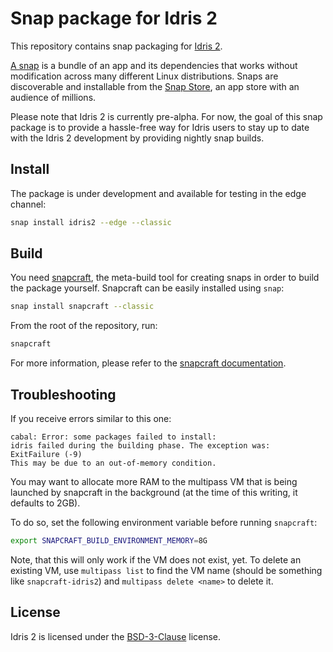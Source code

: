 # Snap package for Idris 2

This repository contains snap packaging for [Idris 2](https://github.com/edwinb/idris2).

[A snap](https://snapcraft.io/docs/getting-started) is a bundle of an app and its dependencies that works without
modification across many different Linux distributions. Snaps are discoverable and installable from the
[Snap Store](https://snapcraft.io/store), an app store with an audience of millions.

Please note that Idris 2 is currently pre-alpha. For now, the goal of this snap package is to provide a hassle-free way
for Idris users to stay up to date with the Idris 2 development by providing nightly snap builds.

## Install

The package is under development and available for testing in the edge channel:

```bash
snap install idris2 --edge --classic
```

## Build

You need [snapcraft](https://snapcraft.io/docs/snapcraft-overview), the meta-build tool for creating snaps in order to
build the package yourself. Snapcraft can be easily installed using `snap`:

```bash
snap install snapcraft --classic
```

From the root of the repository, run:

```bash
snapcraft
```

For more information, please refer to the [snapcraft documentation](https://snapcraft.io/docs/snapcraft-overview).

## Troubleshooting

If you receive errors similar to this one:

```
cabal: Error: some packages failed to install:
idris failed during the building phase. The exception was:
ExitFailure (-9)
This may be due to an out-of-memory condition.
```

You may want to allocate more RAM to the multipass VM that is being
launched by snapcraft in the background (at the time of this writing, it defaults to 2GB).

To do so, set the following environment variable before running `snapcraft`:

```bash
export SNAPCRAFT_BUILD_ENVIRONMENT_MEMORY=8G
```

Note, that this will only work if the VM does not exist, yet. To delete an existing VM,
use `multipass list` to find the VM name (should be something like `snapcraft-idris2`)
and `multipass delete <name>` to delete it.

## License

Idris 2 is licensed under the [BSD-3-Clause](https://github.com/edwinb/Idris2/blob/master/LICENSE) license.
